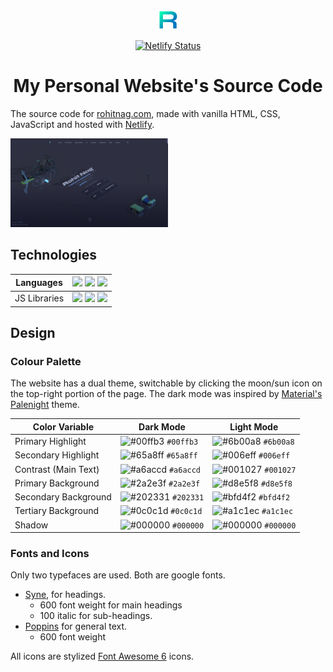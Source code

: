 <br/>
<p align="center">
    <a href="https://rohitnag.com" target="_blank">
        <img src="images/icon-nobg.png" alt="Website logo">
    </a>
</p>

<p align="center">
    <a href="https://app.netlify.com/sites/rohitnag/deploys" target="_blank">
      <img src="https://api.netlify.com/api/v1/badges/1963b488-7b78-48c9-9e2d-6fb5e47ab3af/deploy-status" alt="Netlify Status"/>
    </a>
</p>
<h1 align="center">
  My Personal Website's Source Code
</h1>
<p align="left">
  The source code for <a href="https://rohitnag.com" target="_blank">rohitnag.com</a>, made with vanilla HTML, CSS, JavaScript and hosted with <a href="https://www.netlify.com/" target="_blank">Netlify</a>.
</p>

<a href="https://rohitnag.com" target="_blank" align="center"><img src="images/Side Projects/My Website/website_screenshot.jpg" alt="Thumbnail" width="50%" border-radius="10px"></a>

## Technologies

| Languages | <img src="https://img.shields.io/badge/HTML5-E34F26?style=flat&logo=html5&logoColor=white"> <img src="https://img.shields.io/badge/CSS3-1572B6?style=flat&logo=css3&logoColor=white"> <img src="https://img.shields.io/badge/JavaScript-323330?style=flat&logo=javascript&logoColor=F7DF1E"> |
| --------- | - |
| JS Libraries | <img src="https://img.shields.io/badge/jQuery-0769AD?style=flat&logo=jquery&logoColor=white"> <img src="https://img.shields.io/badge/-Swiper.js-6332F6?style=flat&logo=swiper&logoColor=white"> <img src="https://img.shields.io/badge/-Three.js-000000?style=flat&logo=Three.js&logoColor=white">|

## Design

### Colour Palette

The website has a dual theme, switchable by clicking the moon/sun icon on the top-right portion of the page. The dark mode was inspired by <a href="https://www.material-theme.com/docs/reference/color-palette/" target="_blank">Material's Palenight</a> theme.

| Color Variable       | Dark Mode                                                          | Light Mode                                                         |
| -------------------- | ------------------------------------------------------------------ | ------------------------------------------------------------------ |
| Primary Highlight    | ![#00ffb3](https://via.placeholder.com/10/00ffb3?text=+) `#00ffb3` | ![#6b00a8](https://via.placeholder.com/10/6b00a8?text=+) `#6b00a8` |
| Secondary Highlight  | ![#65a8ff](https://via.placeholder.com/10/65a8ff?text=+) `#65a8ff` | ![#006eff](https://via.placeholder.com/10/006eff?text=+) `#006eff` |
| Contrast (Main Text) | ![#a6accd](https://via.placeholder.com/10/a6accd?text=+) `#a6accd` | ![#001027](https://via.placeholder.com/10/001027?text=+) `#001027` |
| Primary Background   | ![#2a2e3f](https://via.placeholder.com/10/2a2e3f?text=+) `#2a2e3f` | ![#d8e5f8](https://via.placeholder.com/10/d8e5f8?text=+) `#d8e5f8` |
| Secondary Background | ![#202331](https://via.placeholder.com/10/202331?text=+) `#202331` | ![#bfd4f2](https://via.placeholder.com/10/bfd4f2?text=+) `#bfd4f2` |
| Tertiary Background  | ![#0c0c1d](https://via.placeholder.com/10/0c0c1d?text=+) `#0c0c1d` | ![#a1c1ec](https://via.placeholder.com/10/a1c1ec?text=+) `#a1c1ec` |
| Shadow               | ![#000000](https://via.placeholder.com/10/000000?text=+) `#000000` | ![#000000](https://via.placeholder.com/10/000000?text=+) `#000000` |

### Fonts and Icons

Only two typefaces are used. Both are google fonts.

- <a href="https://fonts.google.com/specimen/Syne" target="_blank">Syne</a>, for headings.
  - 600 font weight for main headings
  - 100 italic for sub-headings.
- <a href="https://fonts.google.com/specimen/Poppins" target="_blank">Poppins</a> for general text.
  - 600 font weight
  
All icons are stylized <a href="hhttps://fontawesome.com/v6.0/icons" target="_blank">Font Awesome 6</a> icons.
